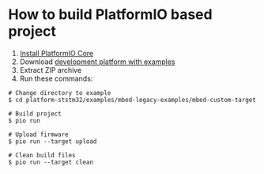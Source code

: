 How to build PlatformIO based project
=====================================

1. [Install PlatformIO Core](http://docs.platformio.org/page/core.html)
2. Download [development platform with examples](https://github.com/platformio/platform-ststm32/archive/develop.zip)
3. Extract ZIP archive
4. Run these commands:

```shell
# Change directory to example
$ cd platform-ststm32/examples/mbed-legacy-examples/mbed-custom-target

# Build project
$ pio run

# Upload firmware
$ pio run --target upload

# Clean build files
$ pio run --target clean
```
